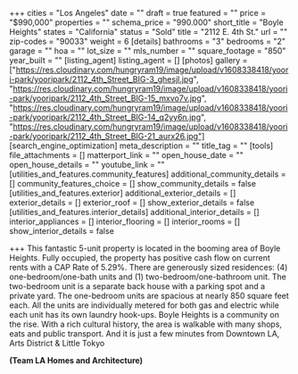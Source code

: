 +++
cities = "Los Angeles"
date = ""
draft = true
featured = ""
price = "$990,000"
properties = ""
schema_price = "990.000"
short_title = "Boyle Heights"
states = "California"
status = "Sold"
title = "2112 E. 4th St."
url = ""
zip-codes = "90033"
weight = 6
[details]
bathrooms = "3"
bedrooms = "2"
garage = ""
hoa = ""
lot_size = ""
mls_number = ""
square_footage = "850"
year_built = ""
[listing_agent]
listing_agent = []
[photos]
gallery = ["https://res.cloudinary.com/hungryram19/image/upload/v1608338418/yoori-park/yooripark/2112_4th_Street_BIG-3_ghesjl.jpg", "https://res.cloudinary.com/hungryram19/image/upload/v1608338418/yoori-park/yooripark/2112_4th_Street_BIG-15_mxvo7v.jpg", "https://res.cloudinary.com/hungryram19/image/upload/v1608338418/yoori-park/yooripark/2112_4th_Street_BIG-14_q2yy6n.jpg", "https://res.cloudinary.com/hungryram19/image/upload/v1608338418/yoori-park/yooripark/2112_4th_Street_BIG-21_aurx26.jpg"]
[search_engine_optimization]
meta_description = ""
title_tag = ""
[tools]
file_attachments = []
matterport_link = ""
open_house_date = ""
open_house_details = ""
youtube_link = ""
[utilities_and_features.community_features]
additional_community_details = []
community_features_choice = []
show_community_details = false
[utilities_and_features.exterior]
additional_exterior_details = []
exterior_details = []
exterior_roof = []
show_exterior_details = false
[utilities_and_features.interior_details]
additional_interior_details = []
interior_appliances = []
interior_flooring = []
interior_rooms = []
show_interior_details = false

+++
This fantastic 5-unit property is located in the booming area of Boyle Heights. Fully occupied, the property has positive cash flow on current rents with a CAP Rate of 5.29%. There are generously sized residences: (4) one-bedroom/one-bath units and (1) two-bedroom/one-bathroom unit. The two-bedroom unit is a separate back house with a parking spot and a private yard. The one-bedroom units are spacious at nearly 850 square feet each. All the units are individually metered for both gas and electric while each unit has its own laundry hook-ups. Boyle Heights is a community on the rise. With a rich cultural history, the area is walkable with many shops, eats and public transport. And it is just a few minutes from Downtown LA, Arts District & Little Tokyo

**(Team LA Homes and Architecture)**